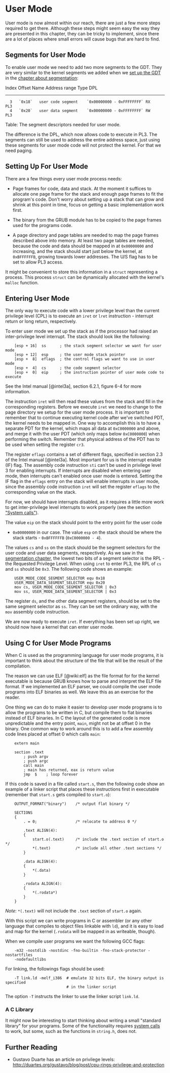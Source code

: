 # User Mode

User mode is now almost within our reach, there are just a few more steps
required to get there. Although these steps might seem easy the way they
are presented in this chapter, they can be tricky to implement, since there are
a lot of places where small errors will cause bugs that are hard to find.

## Segments for User Mode

To enable user mode we need to add two more segments to the GDT. They are very
similar to the kernel segments we added when we [set up the
GDT](#the-global-descriptor-table-gdt) in the [chapter about
segmentation](#segmentation):

  Index   Offset   Name                 Address range             Type   DPL
-------  -------   -------------------  ------------------------- -----  ----
      3   `0x18`   user code segment    `0x00000000 - 0xFFFFFFFF` RX     PL3
      4   `0x20`   user data segment    `0x00000000 - 0xFFFFFFFF` RW     PL3

Table: The segment descriptors needed for user mode.

The difference is the DPL, which now allows code to execute in PL3. The
segments can still be used to address the entire address space, just using
these segments for user mode code will not protect the kernel. For that we need
paging.

## Setting Up For User Mode

There are a few things every user mode process needs:

- Page frames for code, data and stack. At the moment it suffices to allocate
  one page frame for the stack and enough page frames to fit the program's
  code. Don't worry about setting up a stack that can grow and shrink at
  this point in time, focus on getting a basic implementation work first.

- The binary from the GRUB module has to be copied to the page frames used for
  the programs code.

- A page directory and page tables are needed to map the page frames described
  above into memory. At least two page tables are needed, because the code and
  data should be mapped in at `0x00000000` and increasing, and the stack should
  start just below the kernel, at `0xBFFFFFFB`, growing towards lower
  addresses. The U/S flag has to be set to allow PL3 access.

It might be convenient to store this information in a `struct` representing a
process. This process `struct` can be dynamically allocated with the
kernel's `malloc` function.

## Entering User Mode

The only way to execute code with a lower privilege level than the current
privilege level (CPL) is to execute an `iret` or `lret` instruction - interrupt
return or long return, respectively.

To enter user mode we set up the stack as if the processor had raised an
inter-privilege level interrupt. The stack should look like the following:

~~~
    [esp + 16]  ss      ; the stack segment selector we want for user mode
    [esp + 12]  esp     ; the user mode stack pointer
    [esp +  8]  eflags  ; the control flags we want to use in user mode
    [esp +  4]  cs      ; the code segment selector
    [esp +  0]  eip     ; the instruction pointer of user mode code to execute
~~~

See the Intel manual [@intel3a], section 6.2.1, figure 6-4 for more
information.

The instruction `iret` will then read these values from the stack and fill in
the corresponding registers. Before we execute `iret` we need to change to the
page directory we setup for the user mode process. It is important to remember
that to continue executing kernel code after we've switched PDT, the kernel
needs to be mapped in. One way to accomplish this is to have a separate PDT for
the kernel, which maps all data at `0xC0000000` and above, and merge it with
the user PDT (which only maps below `0xC0000000`) when performing the switch.
Remember that physical address of the PDT has to be used when setting the
register `cr3`.

The register `eflags` contains a set of different flags, specified in
section 2.3 of the Intel manual [@intel3a]. Most important for us is the
interrupt enable (IF) flag. The assembly code instruction `sti` can't be used in
privilege level 3 for enabling interrupts. If interrupts are disabled when
entering user mode, then interrupts can't enabled once user mode is entered.
Setting the IF flag in the `eflags` entry on the stack will enable interrupts
in user mode, since the assembly code instruction `iret` will set the register
`eflags` to the corresponding value on the stack.

For now, we should have interrupts disabled, as it requires a little more
work to get inter-privilege level interrupts to work properly (see the
section ["System calls"](#system-calls)).

The value `eip` on the stack should point to the entry point for the user code
- `0x00000000` in our case. The value `esp` on the stack should be where the
stack starts - `0xBFFFFFFB` (`0xC0000000 - 4`).

The values `cs` and `ss` on the stack should be the segment selectors for the
user code and user data segments, respectively. As we saw in the [segmentation
chapter](#loading-the-gdt), the lowest two bits of a segment
selector is the RPL - the Requested Privilege Level. When using `iret` to enter
PL3, the RPL of `cs` and `ss` should be `0x3`. The following code shows an
example:

~~~ {.nasm}
    USER_MODE_CODE_SEGMENT_SELECTOR equ 0x18
    USER_MODE_DATA_SEGMENT_SELECTOR equ 0x20
    mov cs, USER_MODE_CODE_SEGMENT_SELECTOR | 0x3
    mov ss, USER_MODE_DATA_SEGMENT_SELECTOR | 0x3
~~~

The register `ds`, and the other data segment registers, should be set to the
same segment selector as `ss`. They can be set the ordinary way, with the `mov`
assembly code instruction.

We are now ready to execute `iret`. If everything has been set up right, we
should now have a kernel that can enter user mode.

## Using C for User Mode Programs

When C is used as the programming language for user mode programs, it is
important to think about the structure of the file that will be the result of
the compilation.

The reason we can use ELF [@wiki:elf] as the file format for for the kernel
executable is because GRUB knows how to parse and interpret the ELF file format.
If we implemented an ELF parser, we could compile the user mode programs into ELF
binaries as well. We leave this as an exercise for the reader.

One thing we can do to make it easier to develop user mode programs is to allow
the programs to be written in C, but compile them to flat binaries instead of
ELF binaries. In C the layout of the generated code is more unpredictable and
the entry point, `main`, might not be at offset 0 in the binary. One common way
to work around this is to add a few assembly code lines placed at offset 0 which
calls `main`:

~~~ {.nasm}
    extern main

    section .text
        ; push argv
        ; push argc
        call main
        ; main has returned, eax is return value
        jmp  $    ; loop forever
~~~

If this code is saved in a file called `start.s`, then the following code show
an example of a linker script that places these instructions first in
executable (remember that `start.s` gets compiled to `start.o`):

~~~
    OUTPUT_FORMAT("binary")    /* output flat binary */

    SECTIONS
    {
        . = 0;                 /* relocate to address 0 */

        .text ALIGN(4):
        {
            start.o(.text)     /* include the .text section of start.o */
            *(.text)           /* include all other .text sections */
        }

        .data ALIGN(4):
        {
            *(.data)
        }

        .rodata ALIGN(4):
        {
            *(.rodata*)
        }
    }
~~~

_Note_: `*(.text)` will not include the `.text` section of `start.o` again.

With this script we can write programs in C or assembler (or any other language
that compiles to object files linkable with `ld`), and it is easy to load and
map for the kernel (`.rodata` will be mapped in as writeable, though).

When we compile user programs we want the following GCC flags:

~~~
    -m32 -nostdlib -nostdinc -fno-builtin -fno-stack-protector -nostartfiles
    -nodefaultlibs
~~~

For linking, the followings flags should be used:

~~~
    -T link.ld -melf_i386  # emulate 32 bits ELF, the binary output is specified
                           # in the linker script
~~~

The option `-T` instructs the linker to use the linker script `link.ld`.

### A C Library

It might now be interesting to start thinking about writing a small "standard
library" for your programs. Some of the functionality requires [system
calls](#system-calls) to work, but some, such as the functions in `string.h`,
does not.

## Further Reading

- Gustavo Duarte has an article on privilege levels:
  <http://duartes.org/gustavo/blog/post/cpu-rings-privilege-and-protection>
